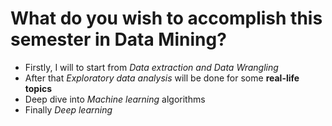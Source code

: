 # What do you wish to accomplish this semester in Data Mining?
 - Firstly, I will to start from *Data extraction and Data Wrangling*
 - After that *Exploratory data analysis* will be done for some __real-life topics__
 - Deep dive into *Machine learning* algorithms
 - Finally *Deep learning*
